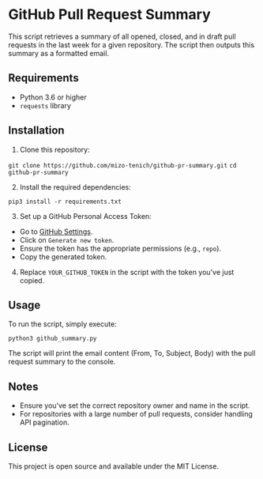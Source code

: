 # GitHub Pull Request Summary

This script retrieves a summary of all opened, closed, and in draft pull requests in the last week for a given repository. The script then outputs this summary as a formatted email.

## Requirements

- Python 3.6 or higher
- `requests` library

## Installation

1. Clone this repository:

```git clone https://github.com/mizo-tenich/github-pr-summary.git```
```cd github-pr-summary```


2. Install the required dependencies:

```pip3 install -r requirements.txt```


3. Set up a GitHub Personal Access Token:

- Go to [GitHub Settings](https://github.com/settings/tokens).
- Click on `Generate new token`.
- Ensure the token has the appropriate permissions (e.g., `repo`).
- Copy the generated token.

4. Replace `YOUR_GITHUB_TOKEN` in the script with the token you've just copied.

## Usage

To run the script, simply execute:

```python3 github_summary.py```


The script will print the email content (From, To, Subject, Body) with the pull request summary to the console.

## Notes

- Ensure you've set the correct repository owner and name in the script.
- For repositories with a large number of pull requests, consider handling API pagination.

## License

This project is open source and available under the MIT License.
